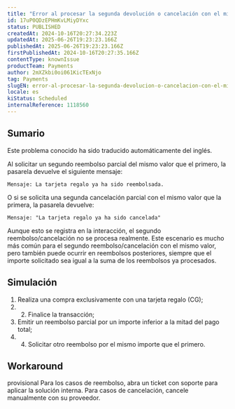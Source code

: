 ```yaml
---
title: "Error al procesar la segunda devolución o cancelación con el mismo valor que la primera"
id: 17uP0QDzEPHmKvLMiyDYxc
status: PUBLISHED
createdAt: 2024-10-16T20:27:34.223Z
updatedAt: 2025-06-26T19:23:23.166Z
publishedAt: 2025-06-26T19:23:23.166Z
firstPublishedAt: 2024-10-16T20:27:35.166Z
contentType: knownIssue
productTeam: Payments
author: 2mXZkbi0oi061KicTExNjo
tag: Payments
slugEN: error-al-procesar-la-segunda-devolucion-o-cancelacion-con-el-mismo-valor-que-la-primera
locale: es
kiStatus: Scheduled
internalReference: 1118560
---
```


## Sumario

<div class="alert alert-info">
  <p>Este problema conocido ha sido traducido automáticamente del inglés.</p>
</div>


Al solicitar un segundo reembolso parcial del mismo valor que el primero, la pasarela devuelve el siguiente mensaje:

    Mensaje: La tarjeta regalo ya ha sido reembolsada.


O si se solicita una segunda cancelación parcial con el mismo valor que la primera, la pasarela devuelve:

    Mensaje: "La tarjeta regalo ya ha sido cancelada"


Aunque esto se registra en la interacción, el segundo reembolso/cancelación no se procesa realmente.
Este escenario es mucho más común para el segundo reembolso/cancelación con el mismo valor, pero también puede ocurrir en reembolsos posteriores, siempre que el importe solicitado sea igual a la suma de los reembolsos ya procesados.


##

## Simulación



1. Realiza una compra exclusivamente con una tarjeta regalo (CG);
2. 2. Finalice la transacción;
3. Emitir un reembolso parcial por un importe inferior a la mitad del pago total;
4. 4. Solicitar otro reembolso por el mismo importe que el primero.



## Workaround

 provisional
Para los casos de reembolso, abra un ticket con soporte para aplicar la solución interna.
Para casos de cancelación, cancele manualmente con su proveedor.




